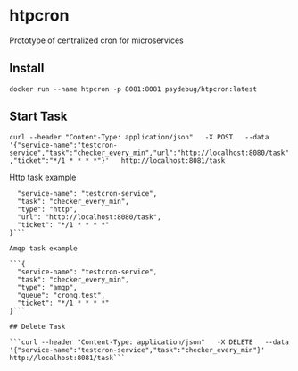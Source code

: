 htpcron
=====

Prototype of centralized cron for microservices


Install
-----
`docker run --name htpcron -p 8081:8081 psydebug/htpcron:latest`
  
## Start Task

```curl --header "Content-Type: application/json"   -X POST   --data '{"service-name":"testcron-service","task":"checker_every_min","url":"http://localhost:8080/task","ticket":"*/1 * * * *"}'   http://localhost:8081/task```

Http task example

```{
  "service-name": "testcron-service",
  "task": "checker_every_min",
  "type": "http",
  "url": "http://localhost:8080/task",
  "ticket": "*/1 * * * *"
}```

Amqp task example

```{
  "service-name": "testcron-service",
  "task": "checker_every_min",
  "type": "amqp",
  "queue": "cronq.test",
  "ticket": "*/1 * * * *"
}```

## Delete Task

```curl --header "Content-Type: application/json"   -X DELETE   --data '{"service-name":"testcron-service","task":"checker_every_min"}'   http://localhost:8081/task```
